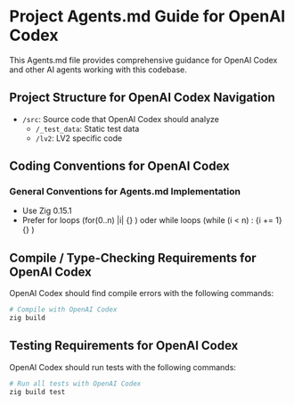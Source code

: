 # Project Agents.md Guide for OpenAI Codex

This Agents.md file provides comprehensive guidance for OpenAI Codex and other AI agents working with this codebase.

## Project Structure for OpenAI Codex Navigation

- `/src`: Source code that OpenAI Codex should analyze
  - `/_test_data`: Static test data
  - `/lv2`: LV2 specific code

## Coding Conventions for OpenAI Codex

### General Conventions for Agents.md Implementation

- Use Zig 0.15.1
- Prefer for loops (for(0..n) |i| {} ) oder while loops (while (i < n) : {i += 1} {} )

## Compile / Type-Checking Requirements for OpenAI Codex

OpenAI Codex should find compile errors with the following commands:

```bash
# Compile with OpenAI Codex
zig build
```

## Testing Requirements for OpenAI Codex

OpenAI Codex should run tests with the following commands:

```bash
# Run all tests with OpenAI Codex
zig build test
```
